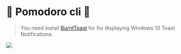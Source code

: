 # :tomato: Pomodoro cli :tomato:

> You need install [BurntToast](https://github.com/Windos/BurntToast) for  for displaying Windows 10 Toast Notifications.

![](https://user-images.githubusercontent.com/4012553/83226555-d7819380-a1b4-11ea-9300-752979fab240.gif)